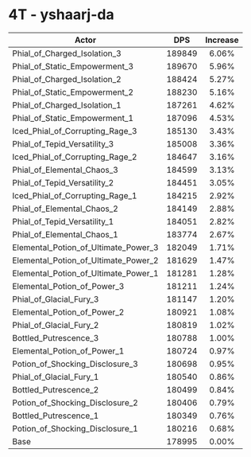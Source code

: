 # 4T - yshaarj-da
| Actor | DPS | Increase |
|---|:---:|:---:|
|Phial_of_Charged_Isolation_3|189849|6.06%|
|Phial_of_Static_Empowerment_3|189670|5.96%|
|Phial_of_Charged_Isolation_2|188424|5.27%|
|Phial_of_Static_Empowerment_2|188230|5.16%|
|Phial_of_Charged_Isolation_1|187261|4.62%|
|Phial_of_Static_Empowerment_1|187096|4.53%|
|Iced_Phial_of_Corrupting_Rage_3|185130|3.43%|
|Phial_of_Tepid_Versatility_3|185008|3.36%|
|Iced_Phial_of_Corrupting_Rage_2|184647|3.16%|
|Phial_of_Elemental_Chaos_3|184599|3.13%|
|Phial_of_Tepid_Versatility_2|184451|3.05%|
|Iced_Phial_of_Corrupting_Rage_1|184215|2.92%|
|Phial_of_Elemental_Chaos_2|184149|2.88%|
|Phial_of_Tepid_Versatility_1|184051|2.82%|
|Phial_of_Elemental_Chaos_1|183774|2.67%|
|Elemental_Potion_of_Ultimate_Power_3|182049|1.71%|
|Elemental_Potion_of_Ultimate_Power_2|181629|1.47%|
|Elemental_Potion_of_Ultimate_Power_1|181281|1.28%|
|Elemental_Potion_of_Power_3|181211|1.24%|
|Phial_of_Glacial_Fury_3|181147|1.20%|
|Elemental_Potion_of_Power_2|180921|1.08%|
|Phial_of_Glacial_Fury_2|180819|1.02%|
|Bottled_Putrescence_3|180788|1.00%|
|Elemental_Potion_of_Power_1|180724|0.97%|
|Potion_of_Shocking_Disclosure_3|180698|0.95%|
|Phial_of_Glacial_Fury_1|180540|0.86%|
|Bottled_Putrescence_2|180499|0.84%|
|Potion_of_Shocking_Disclosure_2|180406|0.79%|
|Bottled_Putrescence_1|180349|0.76%|
|Potion_of_Shocking_Disclosure_1|180216|0.68%|
|Base|178995|0.00%|
